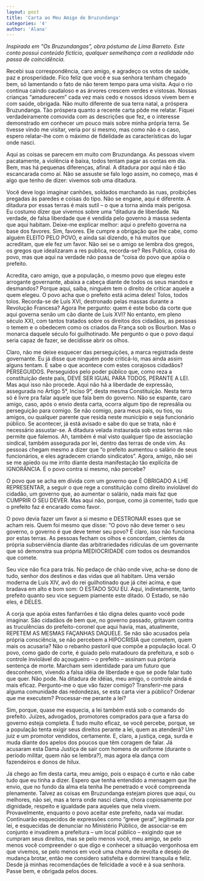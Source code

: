 ```yaml
---
layout: post
title: 'Carta ao Meu Amigo de Bruzundanga'
categories: '4'
author: 'Alana'
---
```


*Inspirada em “Os Bruzundangas”, obra póstuma de Lima Barreto.
Este conto possui conteúdo fictício, qualquer semelhança com a realidade não passa
de coincidência.*

Recebi sua correspondência, caro amigo, e agradeço os votos de saúde, paz e
prosperidade. Fico feliz que você e sua senhora tenham chegado bem, só
lamentando o fato de não terem tempo para uma visita. Aqui o rio continua
caindo caudaloso e as árvores crescem verdes e vistosas. Nossas crianças
“amadurecem” cada vez mais cedo e nossos idosos vivem bem e com saúde,
obrigada. Não muito diferente de sua terra natal, a próspera Bruzundanga. Tão
próspera quanto a recente carta pôde me relatar. Fiquei verdadeiramente
comovida com as descrições que fez, e o interesse demonstrado em conhecer um
pouco mais sobre minha própria terra. Se tivesse vindo me visitar, veria por
si mesmo, mas como não é o caso, espero relatar-lhe com o máximo de fidelidade
as características do lugar onde nasci.

Aqui as coisas se parecem em muito com Bruzundanga. As pessoas vivem
pacatamente, a violência é baixa, todos tentam pagar as contas em dia. Bem,
mas há pequenas diferenças, afinal. A ditadura por aqui não é tão escancarada
como aí. Não se assuste se falo logo assim, no começo, mas é algo que tenho de
dizer: vivemos sob uma ditadura.

Você deve logo imaginar canhões, soldados marchando às ruas, proibições
pregadas às paredes e coisas do tipo. Não se engane, aqui é diferente. A
ditadura por essas terras é mais sutil – o que a torna ainda mais perigosa. Eu
costumo dizer que vivemos sobre uma “ditadura de liberdade. Na verdade, de falsa
liberdade que é vendida pelo governo à massa sedenta que aqui habitam. Deixe-me
explicar melhor: aqui o prefeito governa na base dos favores. Sim, favores. Ele
cumpre a obrigação que lhe cabe, como alguém ELEITO PELO POVO, e ainda sai
dizendo, e há muitos que acreditam, que ele fez um favor. Não sei se o amigo se
lembra dos gregos, os gregos que idealizaram a res publica, recorda-se? Res
Publica, coisa do povo, mas que aqui na verdade não passa de “coisa do povo que
apóia o prefeito.

Acredita, caro amigo, que a população, o mesmo povo que elegeu este arrogante
governante, abaixa a cabeça diante de todos os seus mandos e desmandos? Porque
aqui, saiba, ninguém tem o direito de criticar aquele a quem elegeu. O povo acha
que o prefeito está acima deles! Tolos, todos tolos. Recorda-se de Luís XVI,
destronado pelas massas durante a Revolução Francesa? Agora lhe pergunto: quem é
este bobo da corte que aqui governa senão um cão diante de Luís XVI? No entanto,
em pleno século XXI, com tantos tratados sobre os direitos dos cidadãos, as
pessoas o temem e o obedecem como os criados da França sob os Bourbon. Mas o
monarca daquele século foi guilhotinado. Me pergunto o que o povo daqui seria
capaz de fazer, se decidisse abrir os olhos.

Claro, não me deixe esquecer das perseguições, a marca registrada deste
governante. Eu já disse que ninguém pode criticá-lo, mas ainda assim alguns
tentam. E sabe o que acontece com estes corajosos cidadãos? PERSEGUIDOS.
Perseguidos pelo poder público que, como reza a constituição deste país, DEVE SER
IGUAL PARA TODOS, PERANTE A LEI. Mas aqui isso não procede. Aqui não há a
liberdade de expressão, assegurada no Artigo 5°, Inciso 9°, desta mesma
Constituição. Nesta terra só é livre pra falar aquele que fala bem do governo.
Não se espante, caro amigo, caso, após o envio desta carta, ocorra algum tipo de
represália ou perseguição para comigo. Se não comigo, para meus pais, ou tios, ou
amigos, ou qualquer parente que resida neste município e seja funcionário público.
Se acontecer, já está avisado e sabe do que se trata, não é necessário assustar-se.
A ditadura velada instaurada sob estas terras não permite que falemos. Ah, também
é mal visto qualquer tipo de associação sindical, também assegurada por lei, dentro
das terras de onde vim. As pessoas chegam mesmo a dizer que “o prefeito aumentou o
salário de seus funcionários, e eles agradecem criando sindicatos”. Agora, amigo,
não sei se me apiedo ou me irrito diante desta manifestação tão explícita de
IGNORÂNCIA. É o povo contra si mesmo, não percebe?

O povo que se acha em dívida com um governo que É OBRIGADO A LHE REPRESENTAR, a
seguir o que rege a constituição como direito inviolável do cidadão, um governo
que, ao aumentar o salário, nada mais faz que CUMPRIR O SEU DEVER. Mas aqui não,
porque, como já comentei, tudo que o prefeito faz é encarado como favor.

O povo devia fazer um favor a si mesmo e DESTRONAR esses que se acham reis. Quem
foi mesmo que disse: “O povo não deve temer o seu governo, o governo é que deve
temer seu povo? É claro, isso não funciona por estas terras. As pessoas fecham os
olhos e concordam, cientes da própria subserviência diante das arbitrariedades
ridículas de um governante que só demonstra sua própria MEDIOCRIDADE com todos os
desmandos que comete.

Seu vice não fica para trás. No pedaço de chão onde vive, acha-se dono de tudo,
senhor dos destinos e das vidas que ali habitam. Uma versão moderna de Luís XIV,
avô do rei guilhotinado que já citei acima, e que bradava em alto e bom som: O
ESTADO SOU EU. Aqui, indiretamente, tanto prefeito quanto seu vice seguem piamente
este ditado. O Estado, se não eles, é DELES.

A corja que apóia estes fanfarrões é tão digna deles quanto você pode imaginar.
São cidadãos de bem que, no governo passado, gritavam contra as truculências do
prefeito-coronel que aqui havia, mas, atualmente, REPETEM AS MESMAS FAÇANHAS
DAQUELE. Se não são acusados pela própria consciência, se não percebem a
HIPOCRISIA que cometem, quem mais os acusaria? Não o rebanho pastoril que compõe a
população local.   O povo, como gado de corte, é guiado pelo matadouro da
prefeitura, e sob o controle inviolável do açougueiro – o prefeito – assinam sua
própria sentença de morte. Marcham sem identidade para um futuro que desconhecem,
vivendo a falsa idéia de liberdade e que se pode falar tudo que quer. Não pode. Na
ditadura de idéias, meu amigo, o controle ainda é mais eficaz. Pergunto-me o que
vão fazer comigo? Transferir-me para alguma comunidade das redondezas, se esta
carta vier a público? Ordenar que me executem? Processar-me perante a lei?

Sim, porque, quase me esquecia, a lei também está sob o comando do prefeito.
Juízes, advogados, promotores comprados para que a farsa do governo esteja completa.
É tudo muito eficaz, se você percebe, porque, se a população tenta exigir seus
direitos perante a lei, quem as atenderá? Um juiz e um promotor vendidos,
certamente. E, claro, a justiça, cega, surda e muda diante dos apelos dos poucos
que têm coragem de falar. Já acusaram esta Dama Justiça de sair com homens de
uniforme (durante o período militar, quem não se lembra?), mas agora ela dança com
fazendeiros e donos de hilux.

Já chego ao fim desta carta, meu amigo, pois o espaço é curto e não cabe tudo que
eu tinha a dizer. Espero que tenha entendido a mensagem que lhe envio, que no fundo
da alma ela tenha lhe penetrado e você  compreenda plenamente. Talvez as coisas em
Bruzundanga estejam piores que aqui, ou melhores, não sei, mas a terra onde nasci
clama, chora copiosamente por dignidade, respeito e igualdade para aqueles que
nela vivem. Provavelmente, enquanto o povo aceitar este prefeito, nada vai mudar.
Continuarão esquecidos de expressões como “greve geral”, legitimada por lei, e
esquecidas de denunciar no Ministério Público, de associar-se em conjunto e
invadirem a prefeitura – um local público – exigindo que se cumpram seus direitos,
mas se pelo menos você, meu amigo, se pelo menos você compreender o que digo e
conhecer a situação vergonhosa em que vivemos, se pelo menos em você uma chama de
revolta e desejo de mudança brotar, então me considero satisfeita e dormirei
tranquila e feliz. Desde já minhas recomendações de felicidade a você e à sua
senhora. Passe bem, e obrigada pelos doces.

